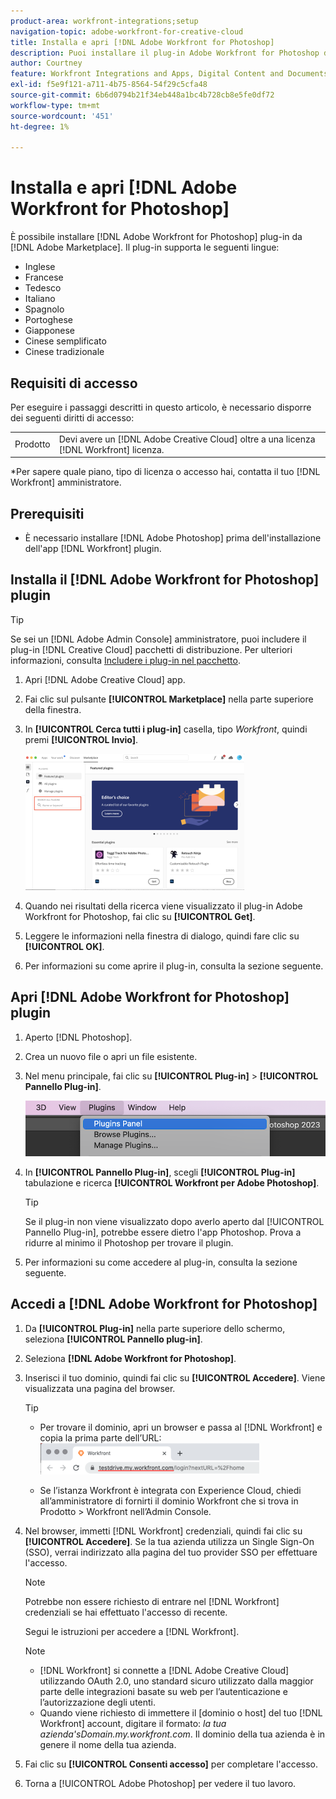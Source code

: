 ```yaml
---
product-area: workfront-integrations;setup
navigation-topic: adobe-workfront-for-creative-cloud
title: Installa e apri [!DNL Adobe Workfront for Photoshop]
description: Puoi installare il plug-in Adobe Workfront for Photoshop da Adobe Marketplace.
author: Courtney
feature: Workfront Integrations and Apps, Digital Content and Documents
exl-id: f5e9f121-a711-4b75-8564-54f29c5cfa48
source-git-commit: 6b6d0794b21f34eb448a1bc4b728cb8e5fe0df72
workflow-type: tm+mt
source-wordcount: '451'
ht-degree: 1%

---
```


# Installa e apri [!DNL Adobe Workfront for Photoshop]

È possibile installare [!DNL Adobe Workfront for Photoshop] plug-in da [!DNL Adobe Marketplace]. Il plug-in supporta le seguenti lingue:

* Inglese
* Francese
* Tedesco
* Italiano
* Spagnolo
* Portoghese
* Giapponese
* Cinese semplificato
* Cinese tradizionale

<!-- * Korean -->

## Requisiti di accesso

Per eseguire i passaggi descritti in questo articolo, è necessario disporre dei seguenti diritti di accesso:

<table style="table-layout:auto"> 
 <col> 
 <col> 
 <tbody> 
  <!--<tr> 
   <td role="rowheader">[!DNL Adobe Workfront] plan*</td> 
   <td> <p>[!UICONTROL Pro] or higher</p> </td> 
  </tr> 
  <tr data-mc-conditions=""> 
   <td role="rowheader">[!DNL Adobe Workfront] license*</td> 
   <td> <p>[!UICONTROL Work] or [!UICONTROL Plan]</p> </td> 
  </tr> -->
  <tr> 
   <td role="rowheader">Prodotto</td> 
   <td>Devi avere un [!DNL Adobe Creative Cloud] oltre a una licenza [!DNL Workfront] licenza.</td> 
  </tr> 
 </tbody> 
</table>

&#42;Per sapere quale piano, tipo di licenza o accesso hai, contatta il tuo [!DNL Workfront] amministratore.

## Prerequisiti

* È necessario installare [!DNL Adobe Photoshop] prima dell&#39;installazione dell&#39;app [!DNL Workfront] plugin.

## Installa il [!DNL Adobe Workfront for Photoshop] plugin

>[!TIP]
>
>Se sei un [!DNL Adobe Admin Console] amministratore, puoi includere il plug-in [!DNL Creative Cloud] pacchetti di distribuzione. Per ulteriori informazioni, consulta [Includere i plug-in nel pacchetto](https://helpx.adobe.com/in/enterprise/using/manage-extensions.html).


1. Apri [!DNL Adobe Creative Cloud] app.
1. Fai clic sul pulsante **[!UICONTROL Marketplace]** nella parte superiore della finestra.
1. In **[!UICONTROL Cerca tutti i plug-in]** casella, tipo *Workfront*, quindi premi **[!UICONTROL Invio]**.

   ![](assets/adobe-marketplace-350x218.png)

1. Quando nei risultati della ricerca viene visualizzato il plug-in Adobe Workfront for Photoshop, fai clic su **[!UICONTROL Get]**.
1. Leggere le informazioni nella finestra di dialogo, quindi fare clic su **[!UICONTROL OK]**.

1. Per informazioni su come aprire il plug-in, consulta la sezione seguente.

## Apri [!DNL Adobe Workfront for Photoshop] plugin

1. Aperto [!DNL Photoshop].

1. Crea un nuovo file o apri un file esistente.

1. Nel menu principale, fai clic su **[!UICONTROL Plug-in]** > **[!UICONTROL Pannello Plug-in]**.

   ![](assets/plugins-panel-ps.png)

1. In **[!UICONTROL Pannello Plug-in]**, scegli **[!UICONTROL Plug-in]** tabulazione e ricerca **[!UICONTROL Workfront per Adobe Photoshop]**.

   >[!TIP]
   >
   >   Se il plug-in non viene visualizzato dopo averlo aperto dal [!UICONTROL Pannello Plug-in], potrebbe essere dietro l&#39;app Photoshop. Prova a ridurre al minimo il Photoshop per trovare il plugin.

1. Per informazioni su come accedere al plug-in, consulta la sezione seguente.

## Accedi a [!DNL Adobe Workfront for Photoshop]

1. Da **[!UICONTROL Plug-in]** nella parte superiore dello schermo, seleziona **[!UICONTROL Pannello plug-in]**.
1. Seleziona **[!DNL Adobe Workfront for Photoshop]**.
1. Inserisci il tuo dominio, quindi fai clic su **[!UICONTROL Accedere]**. Viene visualizzata una pagina del browser.

   >[!TIP]
   >
   >* Per trovare il dominio, apri un browser e passa al [!DNL Workfront] e copia la prima parte dell’URL:\
      >![](assets/domain-350x50.png)
   >
   > * Se l’istanza Workfront è integrata con Experience Cloud, chiedi all’amministratore di fornirti il dominio Workfront che si trova in Prodotto > Workfront nell’Admin Console.


1. Nel browser, immetti [!DNL Workfront] credenziali, quindi fai clic su **[!UICONTROL Accedere]**. Se la tua azienda utilizza un Single Sign-On (SSO), verrai indirizzato alla pagina del tuo provider SSO per effettuare l&#39;accesso.

   >[!NOTE]
   >
   >Potrebbe non essere richiesto di entrare nel [!DNL Workfront] credenziali se hai effettuato l&#39;accesso di recente.

   Segui le istruzioni per accedere a [!DNL Workfront].

   >[!NOTE]
   >
   >* [!DNL Workfront] si connette a [!DNL Adobe Creative Cloud] utilizzando OAuth 2.0, uno standard sicuro utilizzato dalla maggior parte delle integrazioni basate su web per l’autenticazione e l’autorizzazione degli utenti.
   >* Quando viene richiesto di immettere il [dominio o host] del tuo [!DNL Workfront] account, digitare il formato: *la tua azienda&#39;sDomain.my.workfront.com*. Il dominio della tua azienda è in genere il nome della tua azienda.


1. Fai clic su **[!UICONTROL Consenti accesso]** per completare l&#39;accesso.
1. Torna a [!UICONTROL Adobe Photoshop] per vedere il tuo lavoro.

